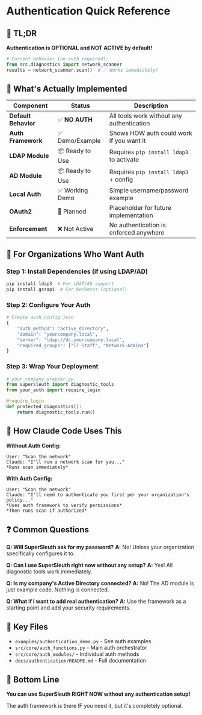 # Authentication Quick Reference

## 🚀 TL;DR

**Authentication is OPTIONAL and NOT ACTIVE by default!**

```python
# Current behavior (no auth required):
from src.diagnostics import network_scanner
results = network_scanner.scan()  # ✅ Works immediately!
```

## 🎯 What's Actually Implemented

| Component | Status | Description |
|-----------|--------|-------------|
| **Default Behavior** | ✅ **NO AUTH** | All tools work without any authentication |
| **Auth Framework** | ✅ Demo/Example | Shows HOW auth could work if you want it |
| **LDAP Module** | 📦 Ready to Use | Requires `pip install ldap3` to activate |
| **AD Module** | 📦 Ready to Use | Requires `pip install ldap3` + config |
| **Local Auth** | ✅ Working Demo | Simple username/password example |
| **OAuth2** | 🚧 Planned | Placeholder for future implementation |
| **Enforcement** | ❌ Not Active | No authentication is enforced anywhere |

## 🔧 For Organizations Who Want Auth

### Step 1: Install Dependencies (if using LDAP/AD)
```bash
pip install ldap3  # For LDAP/AD support
pip install gssapi  # For Kerberos (optional)
```

### Step 2: Configure Your Auth
```python
# Create auth_config.json
{
    "auth_method": "active_directory",
    "domain": "yourcompany.local",
    "server": "ldap://dc.yourcompany.local",
    "required_groups": ["IT-Staff", "Network-Admins"]
}
```

### Step 3: Wrap Your Deployment
```python
# your_company_wrapper.py
from supersleuth import diagnostic_tools
from your_auth import require_login

@require_login
def protected_diagnostics():
    return diagnostic_tools.run()
```

## 🤖 How Claude Code Uses This

**Without Auth Config:**
```
User: "Scan the network"
Claude: "I'll run a network scan for you..."
*Runs scan immediately*
```

**With Auth Config:**
```
User: "Scan the network"  
Claude: "I'll need to authenticate you first per your organization's policy..."
*Uses auth framework to verify permissions*
*Then runs scan if authorized*
```

## ❓ Common Questions

**Q: Will SuperSleuth ask for my password?**
**A:** No! Unless your organization specifically configures it to.

**Q: Can I use SuperSleuth right now without any setup?**
**A:** Yes! All diagnostic tools work immediately.

**Q: Is my company's Active Directory connected?**
**A:** No! The AD module is just example code. Nothing is connected.

**Q: What if I want to add real authentication?**
**A:** Use the framework as a starting point and add your security requirements.

## 📁 Key Files

- `examples/authentication_demo.py` - See auth examples
- `src/core/auth_functions.py` - Main auth orchestrator  
- `src/core/auth_modules/` - Individual auth methods
- `docs/authentication/README.md` - Full documentation

## 🎉 Bottom Line

**You can use SuperSleuth RIGHT NOW without any authentication setup!**

The auth framework is there IF you need it, but it's completely optional.